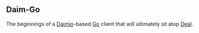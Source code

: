 ## Daim-Go

The beginnings of a [Daimio](https://github.com/dxnn/daimio)-based [Go](https://en.wikipedia.org/wiki/Go_%28game%29) client that will ultimately sit atop [Deal](https://github.com/Inaimathi/deal).
